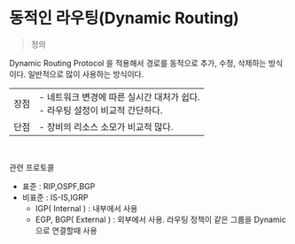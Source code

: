 # 동적인 라우팅(Dynamic Routing)
> 정의

Dynamic Routing Protocol 을 적용해서 경로를 동적으로 추가, 수정, 삭제하는 방식이다.
일반적으로 많이 사용하는 방식이다.

|||
|-|-|
|장점| - 네트워크 변경에 따른 실시간 대처가 쉽다. <br>- 라우팅 설정이 비교적 간단하다.|
|단점| - 장비의 리소스 소모가 비교적 많다.|
<br>

관련 프로토콜
 - 표준 : RIP,OSPF,BGP
 - 비표준 : IS-IS,IGRP
      * IGP( Internal ) : 내부에서 사용
      * EGP, BGP( External ) : 외부에서 사용. 라우팅 정책이 같은 그룹을 Dynamic 으로 연결할때 사용
  
